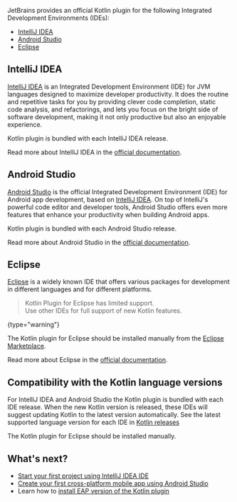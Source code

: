 [//]: # (title: IDEs for Kotlin development)
[//]: # (description: Learn what IDE you could choose for Kotlin development.)

JetBrains provides an official Kotlin plugin for the following Integrated Development Environments (IDEs):

* [IntelliJ IDEA](#intellij-idea)
* [Android Studio](#android-studio)
* [Eclipse](#eclipse)

## IntelliJ IDEA

[IntelliJ IDEA](https://www.jetbrains.com/idea/download/) is an Integrated Development Environment (IDE) for JVM languages designed to maximize developer productivity.
It does the routine and repetitive tasks for you by providing clever code completion, static code analysis, and refactorings, and lets you focus on the bright side of software development, making it not only productive but also an enjoyable experience.

Kotlin plugin is bundled with each IntelliJ IDEA release.

Read more about IntelliJ IDEA in the [official documentation](https://www.jetbrains.com/help/idea/discover-intellij-idea.html).

## Android Studio

[Android Studio](https://developer.android.com/studio) is the official Integrated Development Environment (IDE) for Android app development, based on [IntelliJ IDEA](https://www.jetbrains.com/idea/). 
On top of IntelliJ's powerful code editor and developer tools, Android Studio offers even more features that enhance your productivity when building Android apps.

Kotlin plugin is bundled with each Android Studio release.

Read more about Android Studio in the [official documentation](https://developer.android.com/studio/intro).

## Eclipse

[Eclipse](https://www.eclipse.org/downloads/) is a widely known IDE that offers various packages for development in
different languages and for different platforms.

> Kotlin Plugin for Eclipse has limited support.  
> Use other IDEs for full support of new Kotlin features.
>
{type="warning"}

The Kotlin plugin for Eclipse should be installed manually from the [Eclipse Marketplace](https://marketplace.eclipse.org/content/kotlin-plugin-eclipse).

Read more about Eclipse in the [official documentation](https://www.eclipse.org/documentation/).

## Compatibility with the Kotlin language versions

For IntelliJ IDEA and Android Studio the Kotlin plugin is bundled with each IDE release.
When the new Kotlin version is released, these IDEs will suggest updating Kotlin to the latest version automatically. See the latest supported language version for each IDE in [Kotlin releases](releases.md#ide-support)

The Kotlin plugin for Eclipse should be installed manually.

## What's next?

* [Start your first project using IntelliJ IDEA IDE](jvm-get-started.md)
* [Create your first cross-platform mobile app using Android Studio](multiplatform-mobile-create-first-app.md)
* Learn how to [install EAP version of the Kotlin plugin](install-eap-plugin.md)